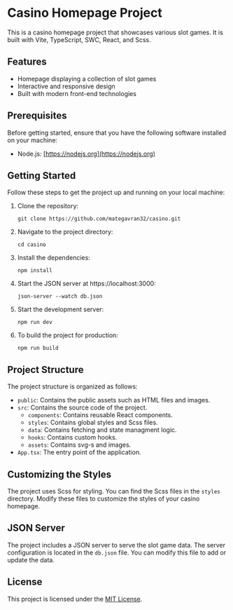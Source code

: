 # Casino Homepage Project

This is a casino homepage project that showcases various slot games. It is built with Vite, TypeScript, SWC, React, and Scss.

## Features

- Homepage displaying a collection of slot games
- Interactive and responsive design
- Built with modern front-end technologies

## Prerequisites

Before getting started, ensure that you have the following software installed on your machine:

- Node.js: [https://nodejs.org](https://nodejs.org)

## Getting Started

Follow these steps to get the project up and running on your local machine:

1. Clone the repository:

   ```shell
   git clone https://github.com/mategavran32/casino.git

2. Navigate to the project directory:

   ```shell
   cd casino

3. Install the dependencies:

   ```shell
   npm install

4. Start the JSON server at https://localhost:3000:

   ```shell
   json-server --watch db.json

5. Start the development server:

   ```shell
   npm run dev

6. To build the project for production:

   ```shell
   npm run build

## Project Structure

The project structure is organized as follows:

- `public`: Contains the public assets such as HTML files and images.
- `src`: Contains the source code of the project.
   - `components`: Contains reusable React components.
   - `styles`: Contains global styles and Scss files.
   - `data`: Contains fetching and state managment logic.
   - `hooks`: Contains custom hooks.
   - `assets`: Contains svg-s and images.
- `App.tsx`: The entry point of the application.


## Customizing the Styles

The project uses Scss for styling. You can find the Scss files in the `styles` directory. Modify these files to customize the styles of your casino homepage.

## JSON Server

The project includes a JSON server to serve the slot game data. The server configuration is located in the `db.json` file. You can modify this file to add or update the data.


## License

This project is licensed under the [MIT License](LICENSE).
